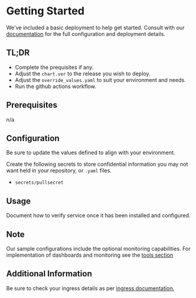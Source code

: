 # Getting Started
We've included a basic deployment to help get started.
Consult with our [documentation](https://all.docs.genesys.com/PEC-AD/Current/WWEPEGuide) for the full configuration and deployment details.

## TL;DR
- Complete the prequisites if any.
- Adjust the `chart.ver` to the release you wish to deploy.
- Adjust the `override_values.yaml` to suit your environment and needs.
- Run the github actions workflow.

## Prerequisites

n/a

## Configuration

Be sure to update the values defined to align with your environment.

Create the following secrets to store confidential information you may not want held in your repository, or `.yaml` files. 
- `secrets/pullsecret`

## Usage

Document how to verify service once it has been installed and configured.

## Note
Our sample configurations include the optional monitoring capabilities. For implementation of dashboards and monitoring see the [tools section](/tools)

## Additional Information

Be sure to check your ingress details as per [ingress documentation.](/doc/ingress.md) 